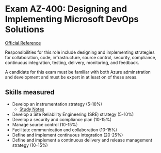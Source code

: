 # Exam AZ-400: Designing and Implementing Microsoft DevOps Solutions

[Official Reference](https://docs.microsoft.com/en-us/learn/certifications/exams/az-400)

Responsibilities for this role include designing and
implementing strategies for collaboration, code,
infrastructure, source control, security, compliance,
continuous integration, testing, delivery, monitoring,
and feedback.

A candidate for this exam must be familiar with both Azure
adminstration and development and must be expert in at least
on of these areas.

## Skills measured

* Develop an instrumentation strategy (5-10%)
  * [Study Notes](./Develop%20an%20Instrumentation%20Strategy/README.md)
* Develop a Site Reliability Engineering (SRE) strategy (5-10%)
* Develop a security and compliance plan (10-15%)
* Manage source control (10-15%)
* Facilitate communication and collaboration (10-15%)
* Define and implement continuous integration (20-25%)
* Define and implement a continuous delivery and release management strategy (10-15%)
